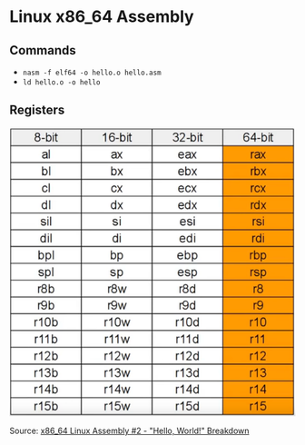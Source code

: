 # Linux x86_64 Assembly

## Commands

- `nasm -f elf64 -o hello.o hello.asm`
- `ld hello.o -o hello`

## Registers

<img src="registers.png">

Source: [x86_64 Linux Assembly #2 - "Hello, World!" Breakdown](https://www.youtube.com/watch?v=BWRR3Hecjao&list=PLetF-YjXm-sCH6FrTz4AQhfH6INDQvQSn&index=2)
